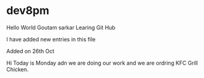# dev8pm


Hello World
Goutam sarkar
Learing Git Hub

I have added new entries in this file

Added on 26th Oct 

Hi Today is Monday adn we are doing our work and we are ordring KFC Grill Chicken.
